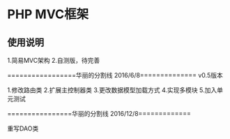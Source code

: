 # PHP MVC框架


## 使用说明

1.简易MVC架构
2.自测版，待完善

=================华丽的分割线 2016/6/8==============
v0.5版本

1.修改路由类
2.扩展主控制器类
3.更改数据模型加载方式
4.实现多模块
5.加入单元测试

================华丽的分割线  2016/12/8=============

重写DAO类

